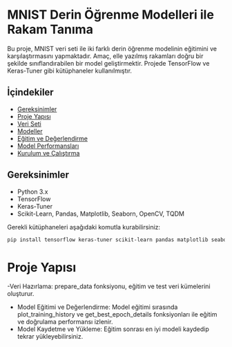 # MNIST Derin Öğrenme Modelleri ile Rakam Tanıma

Bu proje, MNIST veri seti ile iki farklı derin öğrenme modelinin eğitimini ve karşılaştırmasını yapmaktadır. Amaç, elle yazılmış rakamları doğru bir şekilde sınıflandırabilen bir model geliştirmektir. Projede TensorFlow ve Keras-Tuner gibi kütüphaneler kullanılmıştır.

## İçindekiler
- [Gereksinimler](#gereksinimler)
- [Proje Yapısı](##Proje-yapısı)
- [Veri Seti](#veri-seti)
- [Modeller](#modeller)
- [Eğitim ve Değerlendirme](#eğitim-ve-değerlendirme)
- [Model Performansları](#model-performansları)
- [Kurulum ve Çalıştırma](#kurulum-ve-çalıştırma)

## Gereksinimler
- Python 3.x
- TensorFlow
- Keras-Tuner
- Scikit-Learn, Pandas, Matplotlib, Seaborn, OpenCV, TQDM

Gerekli kütüphaneleri aşağıdaki komutla kurabilirsiniz:
```bash
pip install tensorflow keras-tuner scikit-learn pandas matplotlib seaborn opencv-python tqdm
```
# Proje Yapısı
-Veri Hazırlama: prepare_data fonksiyonu, eğitim ve test veri kümelerini oluşturur.
- Model Eğitimi ve Değerlendirme: Model eğitimi sırasında plot_training_history ve get_best_epoch_details fonksiyonları ile eğitim ve doğrulama performansı izlenir.
- Model Kaydetme ve Yükleme: Eğitim sonrası en iyi modeli kaydedip tekrar yükleyebilirsiniz.
